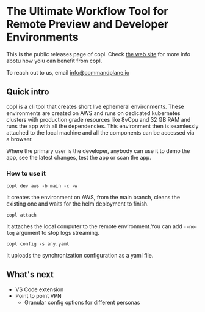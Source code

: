 # The Ultimate Workflow Tool for Remote Preview and Developer Environments

This is the public releases page of copl. Check [the web site](https://beta.commandplane.io) for more info abotu how yoiu can benefit from copl.

To reach out to us, email info@commandplane.io

## Quick intro

copl is a cli tool that creates short live ephemeral environments. These environments are created on AWS and runs on dedicated kubernetes clusters with production grade resources like 8vCpu and 32 GB RAM and runs the app with all the dependencies. This environment then is seamlessly attached to the local machine and all the components can be accessed via a browser. 

Where the primary user is the developer, anybody can use it to demo the app, see the latest changes, test the app or scan the app.

### How to use it


```copl dev aws -b main -c -w  ```


It creates the environment on AWS, from the main branch, cleans the existing one and waits for the helm deployment to finish.


```copl attach  ```


It attaches the local computer to the remote environment.You can add ```--no-log``` argument to stop logs streaming.


```copl config -s any.yaml  ```

It uploads the synchronization configuration as a yaml file.

## What's next
- VS Code extension
- Point to point VPN
  - Granular config options for different personas
